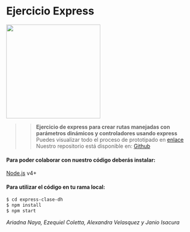 # Ejercicio Express

<img src="https://www.digitalhouse.com/ar/logo-DH.png" width="250px">


>>**Ejercicio de express para crear rutas manejadas con parámetros dinámicos y controladores usando express**
Puedes visualizar todo el proceso de prototipado en [enlace]()
Nuestro repositorio está disponible en: [Github](https://github.com/Yanioconjota/express-clase-dh)

#### Para poder colaborar con nuestro código deberás instalar:
[Node.js](https://nodejs.org/) v4+

#### Para utilizar el código en tu rama local:
```sh
$ cd express-clase-dh
$ npm install
$ npm start
```

*Ariadna Naya, Ezequiel Coletta, Alexandra Velasquez y Janio Isacura*
